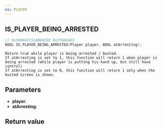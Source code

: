 ```yaml
---
ns: PLAYER
---
```

## IS_PLAYER_BEING_ARRESTED

```c
// 0x388A47C51ABDAC8E 0x7F6A60D3
BOOL IS_PLAYER_BEING_ARRESTED(Player player, BOOL atArresting);
```

```
Return true while player is being arrested / busted.  
If atArresting is set to 1, this function will return 1 when player is being arrested (while player is putting his hand up, but still have control)  
If atArresting is set to 0, this function will return 1 only when the busted screen is shown.  
```

## Parameters
* **player**: 
* **atArresting**: 

## Return value
